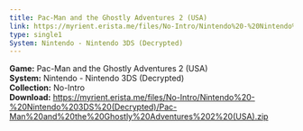 ```yaml
---
title: Pac-Man and the Ghostly Adventures 2 (USA)
link: https://myrient.erista.me/files/No-Intro/Nintendo%20-%20Nintendo%203DS%20(Decrypted)/Pac-Man%20and%20the%20Ghostly%20Adventures%202%20(USA).zip
type: single1
System: Nintendo - Nintendo 3DS (Decrypted)
---
```

<b>Game:</b> Pac-Man and the Ghostly Adventures 2 (USA)<br>
<b>System:</b> Nintendo - Nintendo 3DS (Decrypted)<br>
<b>Collection:</b> No-Intro<br>
<b>Download:</b> https://myrient.erista.me/files/No-Intro/Nintendo%20-%20Nintendo%203DS%20(Decrypted)/Pac-Man%20and%20the%20Ghostly%20Adventures%202%20(USA).zip